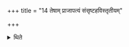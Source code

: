 +++
title = "14 तेषाम् प्राजापत्यं संसृष्टहविस्तृतीयम्"

+++

<details><summary>थिते</summary>

तेषां प्राजापत्यं संसृष्टहविस्तृतीयं भवति १४
</details>
